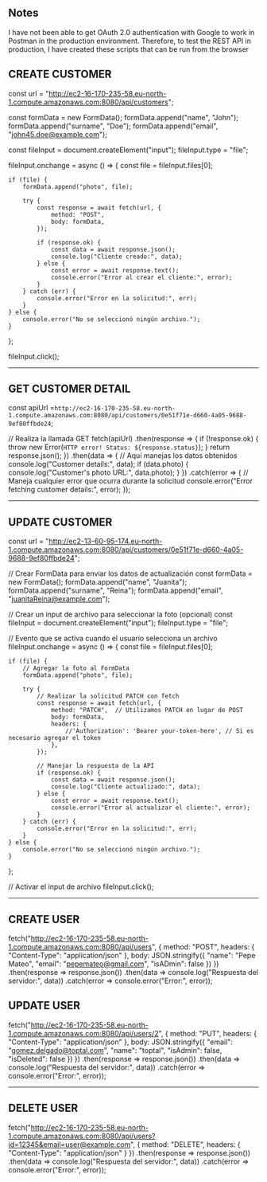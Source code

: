 
## Notes
I have not been able to get OAuth 2.0 authentication with Google to work in Postman in the production environment. Therefore, to test the REST API in production, I have created these scripts that can be run from the browser

## CREATE CUSTOMER

const url = "http://ec2-16-170-235-58.eu-north-1.compute.amazonaws.com:8080/api/customers";

const formData = new FormData();
formData.append("name", "John");
formData.append("surname", "Doe");
formData.append("email", "john45.doe@example.com");

const fileInput = document.createElement("input");
fileInput.type = "file";

fileInput.onchange = async () => {
    const file = fileInput.files[0];

    if (file) {
        formData.append("photo", file);

        try {
            const response = await fetch(url, {
                method: "POST",
                body: formData,
            });

            if (response.ok) {
                const data = await response.json();
                console.log("Cliente creado:", data);
            } else {
                const error = await response.text();
                console.error("Error al crear el cliente:", error);
            }
        } catch (err) {
            console.error("Error en la solicitud:", err);
        }
    } else {
        console.error("No se seleccionó ningún archivo.");
    }
};

fileInput.click();

----------------------------------------------------

## GET CUSTOMER DETAIL

const apiUrl =`http://ec2-16-170-235-58.eu-north-1.compute.amazonaws.com:8080/api/customers/0e51f71e-d660-4a05-9688-9ef80ffbde24`;  

// Realiza la llamada GET
fetch(apiUrl)
  .then(response => {
    if (!response.ok) {
      throw new Error(`HTTP error! Status: ${response.status}`);
    }
    return response.json();
  })
  .then(data => {
    // Aquí manejas los datos obtenidos
    console.log("Customer details:", data);
    if (data.photo) {
      console.log("Customer's photo URL:", data.photo); 
    }
  })
  .catch(error => {
    // Maneja cualquier error que ocurra durante la solicitud
    console.error("Error fetching customer details:", error);
  });


--------------------------------------------------------------

## UPDATE CUSTOMER

const url = "http://ec2-13-60-95-174.eu-north-1.compute.amazonaws.com:8080/api/customers/0e51f71e-d660-4a05-9688-9ef80ffbde24";

// Crear FormData para enviar los datos de actualización
const formData = new FormData();
formData.append("name", "Juanita");
formData.append("surname", "Reina");
formData.append("email", "juanitaReina@example.com");

// Crear un input de archivo para seleccionar la foto (opcional)
const fileInput = document.createElement("input");
fileInput.type = "file";

// Evento que se activa cuando el usuario selecciona un archivo
fileInput.onchange = async () => {
    const file = fileInput.files[0];

    if (file) {
        // Agregar la foto al FormData
        formData.append("photo", file);

        try {
            // Realizar la solicitud PATCH con fetch
            const response = await fetch(url, {
                method: "PATCH",  // Utilizamos PATCH en lugar de POST
                body: formData,
                headers: {
                    //'Authorization': 'Bearer your-token-here', // Si es necesario agregar el token
                },
            });

            // Manejar la respuesta de la API
            if (response.ok) {
                const data = await response.json();
                console.log("Cliente actualizado:", data);
            } else {
                const error = await response.text();
                console.error("Error al actualizar el cliente:", error);
            }
        } catch (err) {
            console.error("Error en la solicitud:", err);
        }
    } else {
        console.error("No se seleccionó ningún archivo.");
    }
};

// Activar el input de archivo
fileInput.click();

------------------------------------------------
## CREATE USER

fetch("http://ec2-16-170-235-58.eu-north-1.compute.amazonaws.com:8080/api/users", {
    method: "POST",
    headers: {
        "Content-Type": "application/json"
    },
    body: JSON.stringify({ 
		"name": "Pepe Mateo", 
		"email": "pepemateo@gmail.com",
		"isADmin": false
    })
})
.then(response => response.json())
.then(data => console.log("Respuesta del servidor:", data))
.catch(error => console.error("Error:", error));

## UPDATE USER

fetch("http://ec2-16-170-235-58.eu-north-1.compute.amazonaws.com:8080/api/users/2", {
    method: "PUT",
    headers: {
        "Content-Type": "application/json"
    },
    body: JSON.stringify({ 
		"email": "gomez.delgado@toptal.com",
		"name": "toptal",
        "isAdmin": false,
        "isDeleted": false
    })
})
.then(response => response.json())
.then(data => console.log("Respuesta del servidor:", data))
.catch(error => console.error("Error:", error));


-------------------------------
## DELETE USER

fetch("http://ec2-16-170-235-58.eu-north-1.compute.amazonaws.com:8080/api/users?id=12345&email=user@example.com", {
    method: "DELETE",
    headers: {
        "Content-Type": "application/json"
    }
})
.then(response => response.json())
.then(data => console.log("Respuesta del servidor:", data))
.catch(error => console.error("Error:", error));
